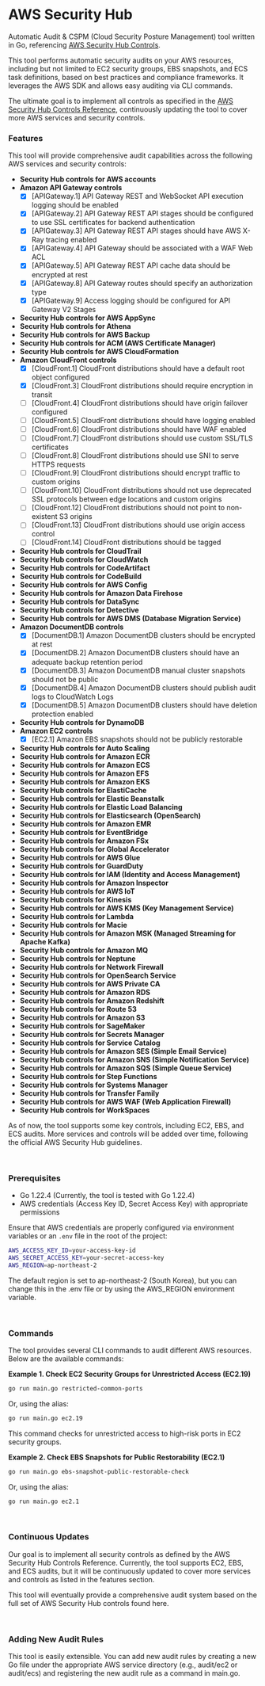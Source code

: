 # AWS Security Hub

Automatic Audit & CSPM (Cloud Security Posture Management) tool written in Go, referencing [AWS Security Hub Controls](https://docs.aws.amazon.com/securityhub/latest/userguide/securityhub-controls-reference.html).

This tool performs automatic security audits on your AWS resources, including but not limited to EC2 security groups, EBS snapshots, and ECS task definitions, based on best practices and compliance frameworks. It leverages the AWS SDK and allows easy auditing via CLI commands.

The ultimate goal is to implement all controls as specified in the [AWS Security Hub Controls Reference](https://docs.aws.amazon.com/securityhub/latest/userguide/securityhub-controls-reference.html), continuously updating the tool to cover more AWS services and security controls.

### Features

This tool will provide comprehensive audit capabilities across the following AWS services and security controls:

- **Security Hub controls for AWS accounts**
- **Amazon API Gateway controls**
  - [x] [APIGateway.1] API Gateway REST and WebSocket API execution logging should be enabled
  - [x] [APIGateway.2] API Gateway REST API stages should be configured to use SSL certificates for backend authentication
  - [x] [APIGateway.3] API Gateway REST API stages should have AWS X-Ray tracing enabled
  - [x] [APIGateway.4] API Gateway should be associated with a WAF Web ACL
  - [x] [APIGateway.5] API Gateway REST API cache data should be encrypted at rest
  - [x] [APIGateway.8] API Gateway routes should specify an authorization type
  - [x] [APIGateway.9] Access logging should be configured for API Gateway V2 Stages
- **Security Hub controls for AWS AppSync**
- **Security Hub controls for Athena**
- **Security Hub controls for AWS Backup**
- **Security Hub controls for ACM (AWS Certificate Manager)**
- **Security Hub controls for AWS CloudFormation**
- **Amazon CloudFront controls**
  - [x] [CloudFront.1] CloudFront distributions should have a default root object configured
  - [x] [CloudFront.3] CloudFront distributions should require encryption in transit
  - [ ] [CloudFront.4] CloudFront distributions should have origin failover configured
  - [ ] [CloudFront.5] CloudFront distributions should have logging enabled
  - [ ] [CloudFront.6] CloudFront distributions should have WAF enabled
  - [ ] [CloudFront.7] CloudFront distributions should use custom SSL/TLS certificates
  - [ ] [CloudFront.8] CloudFront distributions should use SNI to serve HTTPS requests
  - [ ] [CloudFront.9] CloudFront distributions should encrypt traffic to custom origins
  - [ ] [CloudFront.10] CloudFront distributions should not use deprecated SSL protocols between edge locations and custom origins
  - [ ] [CloudFront.12] CloudFront distributions should not point to non-existent S3 origins
  - [ ] [CloudFront.13] CloudFront distributions should use origin access control
  - [ ] [CloudFront.14] CloudFront distributions should be tagged
- **Security Hub controls for CloudTrail**
- **Security Hub controls for CloudWatch**
- **Security Hub controls for CodeArtifact**
- **Security Hub controls for CodeBuild**
- **Security Hub controls for AWS Config**
- **Security Hub controls for Amazon Data Firehose**
- **Security Hub controls for DataSync**
- **Security Hub controls for Detective**
- **Security Hub controls for AWS DMS (Database Migration Service)**
- **Amazon DocumentDB controls**
  - [x] [DocumentDB.1] Amazon DocumentDB clusters should be encrypted at rest
  - [x] [DocumentDB.2] Amazon DocumentDB clusters should have an adequate backup retention period
  - [x] [DocumentDB.3] Amazon DocumentDB manual cluster snapshots should not be public
  - [x] [DocumentDB.4] Amazon DocumentDB clusters should publish audit logs to CloudWatch Logs
  - [x] [DocumentDB.5] Amazon DocumentDB clusters should have deletion protection enabled
- **Security Hub controls for DynamoDB**
- **Amazon EC2 controls**
  - [x] [EC2.1] Amazon EBS snapshots should not be publicly restorable
- **Security Hub controls for Auto Scaling**
- **Security Hub controls for Amazon ECR**
- **Security Hub controls for Amazon ECS**
- **Security Hub controls for Amazon EFS**
- **Security Hub controls for Amazon EKS**
- **Security Hub controls for ElastiCache**
- **Security Hub controls for Elastic Beanstalk**
- **Security Hub controls for Elastic Load Balancing**
- **Security Hub controls for Elasticsearch (OpenSearch)**
- **Security Hub controls for Amazon EMR**
- **Security Hub controls for EventBridge**
- **Security Hub controls for Amazon FSx**
- **Security Hub controls for Global Accelerator**
- **Security Hub controls for AWS Glue**
- **Security Hub controls for GuardDuty**
- **Security Hub controls for IAM (Identity and Access Management)**
- **Security Hub controls for Amazon Inspector**
- **Security Hub controls for AWS IoT**
- **Security Hub controls for Kinesis**
- **Security Hub controls for AWS KMS (Key Management Service)**
- **Security Hub controls for Lambda**
- **Security Hub controls for Macie**
- **Security Hub controls for Amazon MSK (Managed Streaming for Apache Kafka)**
- **Security Hub controls for Amazon MQ**
- **Security Hub controls for Neptune**
- **Security Hub controls for Network Firewall**
- **Security Hub controls for OpenSearch Service**
- **Security Hub controls for AWS Private CA**
- **Security Hub controls for Amazon RDS**
- **Security Hub controls for Amazon Redshift**
- **Security Hub controls for Route 53**
- **Security Hub controls for Amazon S3**
- **Security Hub controls for SageMaker**
- **Security Hub controls for Secrets Manager**
- **Security Hub controls for Service Catalog**
- **Security Hub controls for Amazon SES (Simple Email Service)**
- **Security Hub controls for Amazon SNS (Simple Notification Service)**
- **Security Hub controls for Amazon SQS (Simple Queue Service)**
- **Security Hub controls for Step Functions**
- **Security Hub controls for Systems Manager**
- **Security Hub controls for Transfer Family**
- **Security Hub controls for AWS WAF (Web Application Firewall)**
- **Security Hub controls for WorkSpaces**

As of now, the tool supports some key controls, including EC2, EBS, and ECS audits. More services and controls will be added over time, following the official AWS Security Hub guidelines.

<br/>

### Prerequisites

- Go 1.22.4 (Currently, the tool is tested with Go 1.22.4)
- AWS credentials (Access Key ID, Secret Access Key) with appropriate permissions

Ensure that AWS credentials are properly configured via environment variables or an `.env` file in the root of the project:

```bash
AWS_ACCESS_KEY_ID=your-access-key-id
AWS_SECRET_ACCESS_KEY=your-secret-access-key
AWS_REGION=ap-northeast-2
```

The default region is set to ap-northeast-2 (South Korea), but you can change this in the .env file or by using the AWS_REGION environment variable.

<br/>

### Commands

The tool provides several CLI commands to audit different AWS resources. Below are the available commands:

**Example 1. Check EC2 Security Groups for Unrestricted Access (EC2.19)**

```bash
go run main.go restricted-common-ports
```

Or, using the alias:

```bash
go run main.go ec2.19
````

This command checks for unrestricted access to high-risk ports in EC2 security groups.

**Example 2. Check EBS Snapshots for Public Restorability (EC2.1)**

```bash
go run main.go ebs-snapshot-public-restorable-check
```

Or, using the alias:

```bash
go run main.go ec2.1
```

<br/>

### Continuous Updates

Our goal is to implement all security controls as defined by the AWS Security Hub Controls Reference. Currently, the tool supports EC2, EBS, and ECS audits, but it will be continuously updated to cover more services and controls as listed in the features section.

This tool will eventually provide a comprehensive audit system based on the full set of AWS Security Hub controls found here.

<br/>

### Adding New Audit Rules

This tool is easily extensible. You can add new audit rules by creating a new Go file under the appropriate AWS service directory (e.g., audit/ec2 or audit/ecs) and registering the new audit rule as a command in main.go.
